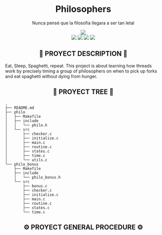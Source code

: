 <div align="center">
	<h1> Philosophers </h1>
	<p>Nunca pensé que la filosofía llegara a ser tan letal</p>
	<img src="https://wakatime.com/badge/user/a0e860d2-9914-4fed-8143-b9fd5cf5e6c1/project/75f3be01-8e05-449b-a51d-3d9143f919a5.svg?style=flat"/>
	<br />
	<img src="https://img.shields.io/badge/norme-OK-success?style=flat"/>
	<img src="https://img.shields.io/badge/leaks-Clean-success?style=flat"/>
	<img src="https://img.shields.io/badge/bonus-not%20done-red?style=flat"/>
	<img src="https://img.shields.io/badge/-100%2F100-inactive?style=flat&logo=42&logoColor=000" />
</div>

<h2 align="center">📜 PROYECT DESCRIPTION 📜</h2>

Eat, Sleep, Spaghetti, repeat. This project is about learning how threads work by precisely timing a group of philosophers on when to pick up forks and eat spaghetti without dying from hunger.

<h2 align="center">🌲 PROYECT TREE 🌲</h2>

```
.
├── README.md
├── philo
│   ├── Makefile
│   ├── include
│   │   └── philo.h
│   └── src
│       ├── checker.c
│       ├── initialize.c
│       ├── main.c
│       ├── routine.c
│       ├── states.c
│       ├── time.c
│       └── utils.c
└── philo_bonus
    ├── Makefile
    ├── include
    │   └── philo_bonus.h
    └── src
        ├── bonus.c
        ├── checker.c
        ├── initialize.c
        ├── main.c
        ├── routine.c
        ├── states.c
        └── time.c

```

<h2 align="center">⚙️ PROYECT GENERAL PROCEDURE ⚙️</h2>
